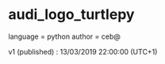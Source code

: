 # audi_logo_turtlepy

language = python
author = ceb@

v1 (published) : 13/03/2019 22:00:00 (UTC+1)
